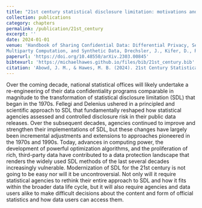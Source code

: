```yaml
---
title: "21st century statistical disclosure limitation: motivations and challenges"
collection: publications
category: chapters
permalink: /publication/21st_century
excerpt: ''
date: 2024-01-01
venue: 'Handbook of Sharing Confidential Data: Differential Privacy, Secure
Multiparty Computation, and Synthetic Data, Drechsler, J., Kifer, D., Reiter, J., and Slavković, A. (Eds.),  CRC Press'
paperurl: 'https://doi.org/10.48550/arXiv.2303.00845'
bibtexurl: 'https://michaelhawes.github.io/files/bib/21st_century.bib'
citation: 'Abowd, J. M., & Hawes, M. B. (2024). 21st Century Statistical Disclosure Limitation: Motivations and Challenges. In Handbook of Sharing Confidential Data (pp. 24-36). Chapman and Hall/CRC.'
---
```


Over the coming decade, national statistical offices will likely undertake a re-engineering of their data confidentiality programs comparable in magnitude to the transformation of statistical disclosure limitation (SDL) that began in the 1970s. Fellegi and Delenius ushered in a principled and scientific approach to SDL that fundamentally reshaped how statistical agencies assessed and controlled disclosure risk in their public data releases. Over the subsequent decades, agencies continued to improve and strengthen their implementations of SDL, but these changes have largely been incremental adjustments and extensions to approaches pioneered in the 1970s and 1990s. Today, advances in computing power, the development of powerful optimization algorithms, and the proliferation of rich, third-party data have contributed to a data protection landscape that renders the widely used SDL methods of the last several decades increasingly vulnerable. Modernization of SDL for the 21st century is not going to be easy nor will it be uncontroversial. Not only will it require statistical agencies to rethink their entire approach to SDL and how it fits within the broader data life cycle, but it will also require agencies and data users alike to make difficult decisions about the content and form of official statistics and how data users can access them.

